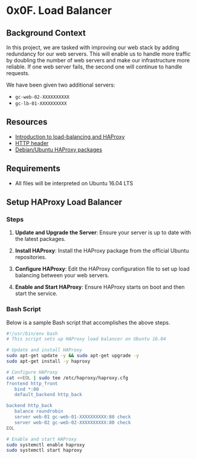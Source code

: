 # 0x0F. Load Balancer

## Background Context
In this project, we are tasked with improving our web stack by adding redundancy for our web servers. This will enable us to handle more traffic by doubling the number of web servers and make our infrastructure more reliable. If one web server fails, the second one will continue to handle requests.

We have been given two additional servers:
- `gc-web-02-XXXXXXXXXX`
- `gc-lb-01-XXXXXXXXXX`

## Resources
- [Introduction to load-balancing and HAProxy](https://www.digitalocean.com/community/tutorials/an-introduction-to-haproxy-and-load-balancing-concepts)
- [HTTP header](https://developer.mozilla.org/en-US/docs/Web/HTTP/Headers)
- [Debian/Ubuntu HAProxy packages](https://haproxy.debian.net/)

## Requirements
- All files will be interpreted on Ubuntu 16.04 LTS

## Setup HAProxy Load Balancer

### Steps

1. **Update and Upgrade the Server**:
   Ensure your server is up to date with the latest packages.

2. **Install HAProxy**:
   Install the HAProxy package from the official Ubuntu repositories.

3. **Configure HAProxy**:
   Edit the HAProxy configuration file to set up load balancing between your web servers.

4. **Enable and Start HAProxy**:
   Ensure HAProxy starts on boot and then start the service.

### Bash Script

Below is a sample Bash script that accomplishes the above steps.

```bash
#!/usr/bin/env bash
# This script sets up HAProxy load balancer on Ubuntu 16.04

# Update and install HAProxy
sudo apt-get update -y && sudo apt-get upgrade -y
sudo apt-get install -y haproxy

# Configure HAProxy
cat <<EOL | sudo tee /etc/haproxy/haproxy.cfg
frontend http_front
   bind *:80
   default_backend http_back

backend http_back
   balance roundrobin
   server web-01 gc-web-01-XXXXXXXXXX:80 check
   server web-02 gc-web-02-XXXXXXXXXX:80 check
EOL

# Enable and start HAProxy
sudo systemctl enable haproxy
sudo systemctl start haproxy
```
